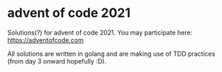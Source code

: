 # advent of code 2021
Solutions(?) for advent of code 2021. You may participate here: https://adventofcode.com

All solutions are written in golang and are making use of TDD practices (from day 3 onward hopefully :D).
